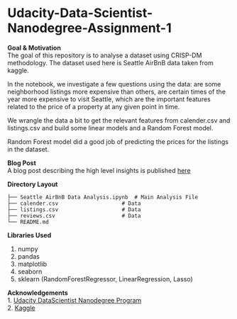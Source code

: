 # Udacity-Data-Scientist-Nanodegree-Assignment-1

**Goal & Motivation**   
The goal of this repository is to analyse a dataset using CRISP-DM methodology. The dataset used here is Seattle AirBnB data taken from kaggle. 

In the notebook, we investigate a few questions using the data: are some neighborhood listings more expensive than others, are certain times of the year more expensive to visit Seattle, which are the important features related to the price of a property at any given point in time. 

We wrangle the data a bit to get the relevant features from calender.csv and listings.csv and build some linear models and a Random Forest model. 
    
Random Forest model did a good job of predicting the prices for the listings in the dataset. 

**Blog Post**  
A blog post describing the high level insights is published [here](https://nirzaree.wordpress.com/2022/01/28/analysing-seattle-airbnb-data/)
    
**Directory Layout**
    
    ├── Seattle AirBnB Data Analysis.ipynb  # Main Analysis File
    ├── calender.csv                    # Data
    ├── listings.csv                    # Data
    ├── reviews.csv                     # Data
    └── README.md
    
**Libraries Used**  
1. numpy  
2. pandas  
3. matplotlib  
4. seaborn   
5. sklearn (RandomForestRegressor, LinearRegression, Lasso)  
    
**Acknowledgements**  
    1. [Udacity DataScientist Nanodegree Program](https://classroom.udacity.com/nanodegrees/nd025/)  
    2. [Kaggle](https://www.kaggle.com/airbnb/seattle)
    
